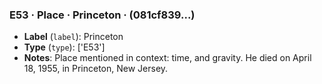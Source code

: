 ### E53 · Place · Princeton · (081cf839...)

- **Label** (`label`): Princeton
- **Type** (`type`): ['E53']
- **Notes**: Place mentioned in context: time, and gravity.
He died on April 18, 1955, in Princeton, New Jersey.